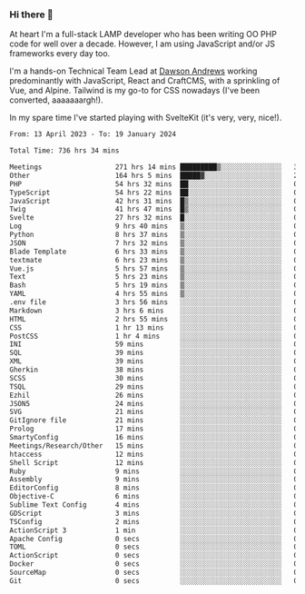 ### Hi there 👋

<!--
**JamesNock/JamesNock** is a ✨ _special_ ✨ repository because its `README.md` (this file) appears on your GitHub profile.

Here are some ideas to get you started:

- 🔭 I’m currently working on ...
- 🌱 I’m currently learning ...
- 👯 I’m looking to collaborate on ...
- 🤔 I’m looking for help with ...
- 💬 Ask me about ...
- 📫 How to reach me: ...
- 😄 Pronouns: ...
- ⚡ Fun fact: ...
-->
At heart I'm a full-stack LAMP developer who has been writing OO PHP code for well over a decade. However, I am using JavaScript and/or JS frameworks every day too.

I'm a hands-on Technical Team Lead at [Dawson Andrews](https://www.dawsonandrews.com/) working predominantly with JavaScript, React and CraftCMS, with a sprinkling of Vue, and Alpine. Tailwind is my go-to for CSS nowadays (I've been converted, aaaaaaargh!).

In my spare time I've started playing with SvelteKit (it's very, very, nice!).

<!--START_SECTION:waka-->

```txt
From: 13 April 2023 - To: 19 January 2024

Total Time: 736 hrs 34 mins

Meetings                  271 hrs 14 mins █████████▒░░░░░░░░░░░░░░░   36.84 %
Other                     164 hrs 5 mins  █████▓░░░░░░░░░░░░░░░░░░░   22.28 %
PHP                       54 hrs 32 mins  ██░░░░░░░░░░░░░░░░░░░░░░░   07.41 %
TypeScript                54 hrs 22 mins  ██░░░░░░░░░░░░░░░░░░░░░░░   07.38 %
JavaScript                42 hrs 31 mins  █▒░░░░░░░░░░░░░░░░░░░░░░░   05.78 %
Twig                      41 hrs 47 mins  █▒░░░░░░░░░░░░░░░░░░░░░░░   05.68 %
Svelte                    27 hrs 32 mins  █░░░░░░░░░░░░░░░░░░░░░░░░   03.74 %
Log                       9 hrs 40 mins   ▒░░░░░░░░░░░░░░░░░░░░░░░░   01.31 %
Python                    8 hrs 37 mins   ▒░░░░░░░░░░░░░░░░░░░░░░░░   01.17 %
JSON                      7 hrs 32 mins   ▒░░░░░░░░░░░░░░░░░░░░░░░░   01.02 %
Blade Template            6 hrs 33 mins   ▒░░░░░░░░░░░░░░░░░░░░░░░░   00.89 %
textmate                  6 hrs 23 mins   ▒░░░░░░░░░░░░░░░░░░░░░░░░   00.87 %
Vue.js                    5 hrs 57 mins   ▒░░░░░░░░░░░░░░░░░░░░░░░░   00.81 %
Text                      5 hrs 23 mins   ▒░░░░░░░░░░░░░░░░░░░░░░░░   00.73 %
Bash                      5 hrs 19 mins   ▒░░░░░░░░░░░░░░░░░░░░░░░░   00.72 %
YAML                      4 hrs 55 mins   ▒░░░░░░░░░░░░░░░░░░░░░░░░   00.67 %
.env file                 3 hrs 56 mins   ░░░░░░░░░░░░░░░░░░░░░░░░░   00.54 %
Markdown                  3 hrs 6 mins    ░░░░░░░░░░░░░░░░░░░░░░░░░   00.42 %
HTML                      2 hrs 55 mins   ░░░░░░░░░░░░░░░░░░░░░░░░░   00.40 %
CSS                       1 hr 13 mins    ░░░░░░░░░░░░░░░░░░░░░░░░░   00.17 %
PostCSS                   1 hr 4 mins     ░░░░░░░░░░░░░░░░░░░░░░░░░   00.15 %
INI                       59 mins         ░░░░░░░░░░░░░░░░░░░░░░░░░   00.13 %
SQL                       39 mins         ░░░░░░░░░░░░░░░░░░░░░░░░░   00.09 %
XML                       39 mins         ░░░░░░░░░░░░░░░░░░░░░░░░░   00.09 %
Gherkin                   38 mins         ░░░░░░░░░░░░░░░░░░░░░░░░░   00.09 %
SCSS                      30 mins         ░░░░░░░░░░░░░░░░░░░░░░░░░   00.07 %
TSQL                      29 mins         ░░░░░░░░░░░░░░░░░░░░░░░░░   00.07 %
Ezhil                     26 mins         ░░░░░░░░░░░░░░░░░░░░░░░░░   00.06 %
JSON5                     24 mins         ░░░░░░░░░░░░░░░░░░░░░░░░░   00.06 %
SVG                       21 mins         ░░░░░░░░░░░░░░░░░░░░░░░░░   00.05 %
GitIgnore file            21 mins         ░░░░░░░░░░░░░░░░░░░░░░░░░   00.05 %
Prolog                    17 mins         ░░░░░░░░░░░░░░░░░░░░░░░░░   00.04 %
SmartyConfig              16 mins         ░░░░░░░░░░░░░░░░░░░░░░░░░   00.04 %
Meetings/Research/Other   15 mins         ░░░░░░░░░░░░░░░░░░░░░░░░░   00.03 %
htaccess                  12 mins         ░░░░░░░░░░░░░░░░░░░░░░░░░   00.03 %
Shell Script              12 mins         ░░░░░░░░░░░░░░░░░░░░░░░░░   00.03 %
Ruby                      9 mins          ░░░░░░░░░░░░░░░░░░░░░░░░░   00.02 %
Assembly                  9 mins          ░░░░░░░░░░░░░░░░░░░░░░░░░   00.02 %
EditorConfig              8 mins          ░░░░░░░░░░░░░░░░░░░░░░░░░   00.02 %
Objective-C               6 mins          ░░░░░░░░░░░░░░░░░░░░░░░░░   00.02 %
Sublime Text Config       4 mins          ░░░░░░░░░░░░░░░░░░░░░░░░░   00.01 %
GDScript                  3 mins          ░░░░░░░░░░░░░░░░░░░░░░░░░   00.01 %
TSConfig                  2 mins          ░░░░░░░░░░░░░░░░░░░░░░░░░   00.01 %
ActionScript 3            1 min           ░░░░░░░░░░░░░░░░░░░░░░░░░   00.00 %
Apache Config             0 secs          ░░░░░░░░░░░░░░░░░░░░░░░░░   00.00 %
TOML                      0 secs          ░░░░░░░░░░░░░░░░░░░░░░░░░   00.00 %
ActionScript              0 secs          ░░░░░░░░░░░░░░░░░░░░░░░░░   00.00 %
Docker                    0 secs          ░░░░░░░░░░░░░░░░░░░░░░░░░   00.00 %
SourceMap                 0 secs          ░░░░░░░░░░░░░░░░░░░░░░░░░   00.00 %
Git                       0 secs          ░░░░░░░░░░░░░░░░░░░░░░░░░   00.00 %
```

<!--END_SECTION:waka-->
